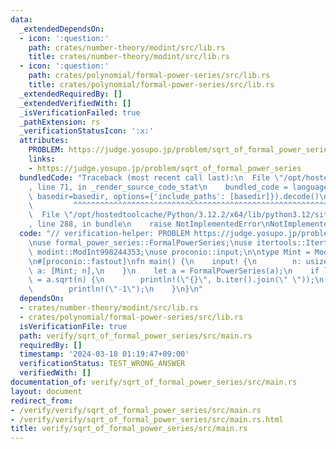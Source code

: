 ```yaml
---
data:
  _extendedDependsOn:
  - icon: ':question:'
    path: crates/number-theory/modint/src/lib.rs
    title: crates/number-theory/modint/src/lib.rs
  - icon: ':question:'
    path: crates/polynomial/formal-power-series/src/lib.rs
    title: crates/polynomial/formal-power-series/src/lib.rs
  _extendedRequiredBy: []
  _extendedVerifiedWith: []
  _isVerificationFailed: true
  _pathExtension: rs
  _verificationStatusIcon: ':x:'
  attributes:
    PROBLEM: https://judge.yosupo.jp/problem/sqrt_of_formal_power_series
    links:
    - https://judge.yosupo.jp/problem/sqrt_of_formal_power_series
  bundledCode: "Traceback (most recent call last):\n  File \"/opt/hostedtoolcache/Python/3.12.2/x64/lib/python3.12/site-packages/onlinejudge_verify/documentation/build.py\"\
    , line 71, in _render_source_code_stat\n    bundled_code = language.bundle(stat.path,\
    \ basedir=basedir, options={'include_paths': [basedir]}).decode()\n          \
    \         ^^^^^^^^^^^^^^^^^^^^^^^^^^^^^^^^^^^^^^^^^^^^^^^^^^^^^^^^^^^^^^^^^^^^^^^^^^^^^^^^^\n\
    \  File \"/opt/hostedtoolcache/Python/3.12.2/x64/lib/python3.12/site-packages/onlinejudge_verify/languages/rust.py\"\
    , line 288, in bundle\n    raise NotImplementedError\nNotImplementedError\n"
  code: "// verification-helper: PROBLEM https://judge.yosupo.jp/problem/sqrt_of_formal_power_series\n\
    \nuse formal_power_series::FormalPowerSeries;\nuse itertools::Itertools;\nuse\
    \ modint::ModInt998244353;\nuse proconio::input;\n\ntype Mint = ModInt998244353;\n\
    \n#[proconio::fastout]\nfn main() {\n    input! {\n        n: usize,\n       \
    \ a: [Mint; n],\n    }\n    let a = FormalPowerSeries(a);\n    if let Some(b)\
    \ = a.sqrt(n) {\n        println!(\"{}\", b.iter().join(\" \"));\n    } else {\n\
    \        println!(\"-1\");\n    }\n}\n"
  dependsOn:
  - crates/number-theory/modint/src/lib.rs
  - crates/polynomial/formal-power-series/src/lib.rs
  isVerificationFile: true
  path: verify/sqrt_of_formal_power_series/src/main.rs
  requiredBy: []
  timestamp: '2024-03-18 01:19:47+09:00'
  verificationStatus: TEST_WRONG_ANSWER
  verifiedWith: []
documentation_of: verify/sqrt_of_formal_power_series/src/main.rs
layout: document
redirect_from:
- /verify/verify/sqrt_of_formal_power_series/src/main.rs
- /verify/verify/sqrt_of_formal_power_series/src/main.rs.html
title: verify/sqrt_of_formal_power_series/src/main.rs
---
```

